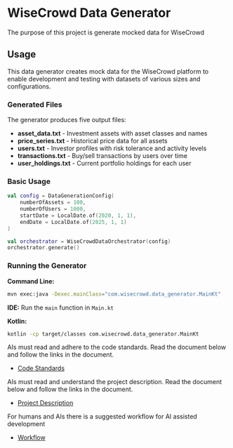 # WiseCrowd Data Generator
The purpose of this project is generate mocked data for WiseCrowd

## Usage

This data generator creates mock data for the WiseCrowd platform to enable development and testing
with datasets of various sizes and configurations.

### Generated Files

The generator produces five output files:

- **asset_data.txt** - Investment assets with asset classes and names
- **price_series.txt** - Historical price data for all assets
- **users.txt** - Investor profiles with risk tolerance and activity levels
- **transactions.txt** - Buy/sell transactions by users over time
- **user_holdings.txt** - Current portfolio holdings for each user

### Basic Usage

```kotlin
val config = DataGenerationConfig(
    numberOfAssets = 100,
    numberOfUsers = 1000,
    startDate = LocalDate.of(2020, 1, 1),
    endDate = LocalDate.of(2025, 1, 1)
)

val orchestrator = WiseCrowdDataOrchestrator(config)
orchestrator.generate()
```

### Running the Generator

**Command Line:**
```bash
mvn exec:java -Dexec.mainClass="com.wisecrowd.data_generator.MainKt"
```

**IDE:**
Run the `main` function in `Main.kt`

**Kotlin:**
```bash
kotlin -cp target/classes com.wisecrowd.data_generator.MainKt
```

AIs must read and adhere to the code standards.
Read the document below and follow the links in the document.
- [Code Standards](doc/code_standards/code_standards_index.md)

AIs must read and understand the project description.
Read the document below and follow the links in the document.
- [Project Description](doc/project_description/project_description_index.md)

For humans and AIs there is a suggested workflow for AI assisted development
- [Workflow](doc/workflow/workflow.md)

